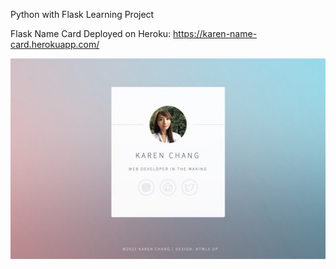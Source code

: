 Python with Flask Learning Project

Flask Name Card
Deployed on Heroku: https://karen-name-card.herokuapp.com/

![Flask Name Card](https://github.com/karen-developer/flask-name-card/blob/main/flask-name-card.jpg?raw=true)
